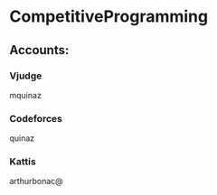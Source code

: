# CompetitiveProgramming

## Accounts:

### Vjudge 
mquinaz
### Codeforces
quinaz
### Kattis
arthurbonac@

